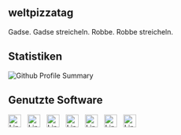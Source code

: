 ## weltpizzatag
Gadse. Gadse streicheln. Robbe. Robbe streicheln.
<!--## Meistgenutzte Sprachen -->
<!-- ![Top Langs](https://github-readme-stats.vercel.app/api/top-langs/?username=weltpizzatag&layout=compact) -->
## Statistiken
<img src="https://github-profile-summary-cards.vercel.app/api/cards/profile-details?username=weltpizzatag&include_orgs=true&layout=compact&theme=nord_dark" alt="Github Profile Summary">

## Genutzte Software

<img align="left" alt="Linux" width="26px" style="padding-right:10px;" src="https://cdn.jsdelivr.net/gh/devicons/devicon@latest/icons/linux/linux-original.svg"/>
<img align="left" alt="Linux" width="26px" style="padding-right:10px;" src="https://cdn.jsdelivr.net/gh/devicons/devicon@latest/icons/archlinux/archlinux-original.svg" />
<img align="left" alt="Linux" width="26px" style="padding-right:10px;" src="https://cdn.jsdelivr.net/gh/devicons/devicon@latest/icons/latex/latex-original.svg" />
<img align="left" alt="Linux" width="26px" style="padding-right:10px;" src="https://cdn.jsdelivr.net/gh/devicons/devicon@latest/icons/cplusplus/cplusplus-original.svg" />
<img align="left" alt="Linux" width="26px" style="padding-right:10px;" src="https://cdn.jsdelivr.net/gh/devicons/devicon@latest/icons/python/python-original.svg" />
<img align="left" alt="Linux" width="26px" style="padding-right:10px;" src="https://cdn.jsdelivr.net/gh/devicons/devicon@latest/icons/git/git-original.svg" />
<img align="left" alt="Linux" width="26px" style="padding-right:10px;" src="https://cdn.jsdelivr.net/gh/devicons/devicon@latest/icons/github/github-original.svg" />
<!--img align="left" alt="Linux" width="26px" style="padding-right:10px;" src="https://cdn.jsdelivr.net/gh/devicons/devicon@latest/icons/vscode/vscode-original.svg" />
<!-- <img align="left" alt="Linux" width="26px" style="padding-right:10px;" src="https://cdn.jsdelivr.net/gh/devicons/devicon@latest/icons/neovim/neovim-original.svg" /> -->
          
          
          
          
          
          

          
